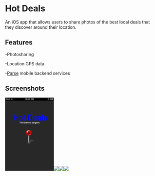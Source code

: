 
# Hot Deals
An iOS app that allows users to share photos of the best local deals that they
discover around their location. 


## Features
-Photosharing

-Location GPS data

-[Parse](https://parse.com) mobile backend services


## Screenshots
![](https://github.com/mchen3/HotDeals/raw/master/profileImage/1a.png)![](https://github.com/mchen3/HotDeals/tree/master/profileImage/2a.png)![](https://github.com/mchen3/HotDeals/tree/master/profileImage/3a.png)![](https://github.com/mchen3/HotDeals/tree/master/profileImage/4a.png)
